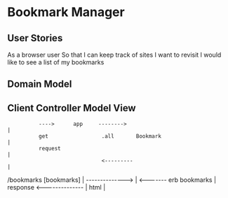 # Bookmark Manager

## User Stories

As a browser user
So that I can keep track of sites I want to revisit
I would like to see a list of my bookmarks

## Domain Model

Client                Controller          Model             View
-----------------------------------------------------------------------------
              ---->      app     -------->                                  |
              get                 .all       Bookmark                       |
              request                                                       | 
                                  <---------                                |
/bookmarks                             [bookmarks]                          |
                                            -------------->                 |
              <-------                                      erb bookmarks   |
              response                      <--------------                 |
                                                html                        |
